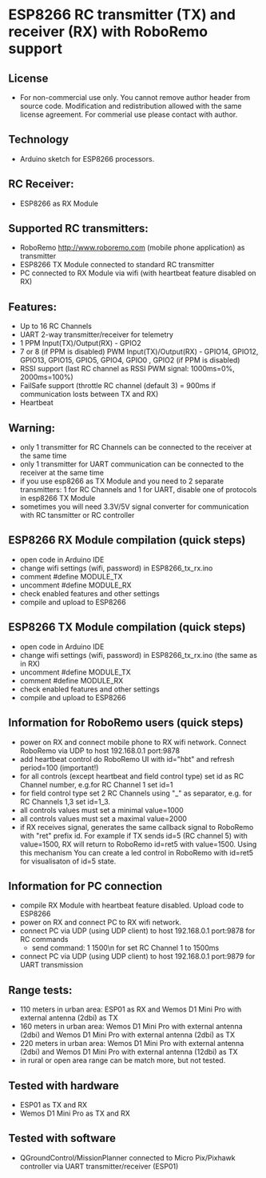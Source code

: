 # ESP8266 RC transmitter (TX) and receiver (RX) with RoboRemo support

## License
- For non-commercial use only. You cannot remove author header from source code.
Modification and redistribution allowed with the same license agreement.
For commerial use please contact with author.

## Technology
- Arduino sketch for ESP8266 processors.

## RC Receiver:
- ESP8266 as RX Module

## Supported RC transmitters:
- RoboRemo http://www.roboremo.com (mobile phone application) as transmitter
- ESP8266 TX Module connected to standard RC transmitter
- PC connected to RX Module via wifi (with heartbeat feature disabled on RX)

## Features:
- Up to 16 RC Channels
- UART 2-way transmitter/receiver for telemetry
- 1 PPM Input(TX)/Output(RX) - GPIO2
- 7 or 8 (if PPM is disabled) PWM Input(TX)/Output(RX) - GPIO14, GPIO12, GPIO13, GPIO15, GPIO5, GPIO4, GPIO0 , GPIO2 (if PPM is disabled)
- RSSI support (last RC channel as RSSI PWM signal: 1000ms=0%, 2000ms=100%)
- FailSafe support (throttle RC channel (default 3) = 900ms if communication losts between TX and RX)
- Heartbeat

## Warning:
- only 1 transmitter for RC Channels can be connected to the receiver at the same time 
- only 1 transmitter for UART communication can be connected to the receiver at the same time
- if you use esp8266 as TX Module and you need to 2 separate transmitters: 1 for RC Channels and 1 for UART, disable one of protocols in esp8266 TX Module
- sometimes you will need 3.3V/5V signal converter for communication with RC tansmitter or RC controller

## ESP8266 RX Module compilation (quick steps)
- open code in Arduino IDE
- change wifi settings (wifi, password) in ESP8266_tx_rx.ino
- comment #define MODULE_TX
- uncomment #define MODULE_RX
- check enabled features and other settings
- compile and upload to ESP8266

## ESP8266 TX Module compilation (quick steps)
- open code in Arduino IDE
- change wifi settings (wifi, password) in ESP8266_tx_rx.ino (the same as in RX)
- uncomment #define MODULE_TX
- comment #define MODULE_RX
- check enabled features and other settings
- compile and upload to ESP8266

## Information for RoboRemo users (quick steps)
- power on RX and connect mobile phone to RX wifi network. Connect RoboRemo via UDP to host 192.168.0.1 port:9878
- add heartbeat control do RoboRemo UI with id="hbt" and refresh period=100 (important!)
- for all controls (except heartbeat and field control type) set id as RC Channel number, e.g.for RC Channel 1 set id=1
- for field control type set 2 RC Channels using "_" as separator, e.g. for RC Channels 1,3 set id=1_3.
- all controls values must set a minimal value=1000
- all controls values must set a maximal value=2000
- if RX receives signal, generates the same callback signal to RoboRemo with "ret" prefix id.
  For example if TX sends id=5 (RC channel 5) with value=1500, RX will return to RoboRemo id=ret5 with value=1500.
  Using this mechanism You can create a led control in RoboRemo with id=ret5 for visualisaton of id=5 state.

## Information for PC connection
- compile RX Module with heartbeat feature disabled. Upload code to ESP8266
- power on RX and connect PC to RX wifi network. 
- connect PC via UDP (using UDP client) to host 192.168.0.1 port:9878 for RC commands
  - send command: 1 1500\n for set RC Channel 1 to 1500ms
- connect PC via UDP (using UDP client) to host 192.168.0.1 port:9879 for UART transmission

## Range tests:
- 110 meters in urban area: ESP01 as RX and Wemos D1 Mini Pro with external antenna (2dbi) as TX
- 160 meters in urban area: Wemos D1 Mini Pro with external antenna (2dbi) and Wemos D1 Mini Pro with external antenna (2dbi) as TX
- 220 meters in urban area: Wemos D1 Mini Pro with external antenna (2dbi) and Wemos D1 Mini Pro with external antenna (12dbi) as TX
- in rural or open area range can be match more, but not tested.

## Tested with hardware
- ESP01 as TX and RX
- Wemos D1 Mini Pro as TX and RX

## Tested with software
- QGroundControl/MissionPlanner connected to Micro Pix/Pixhawk controller via UART transmitter/receiver (ESP01)
